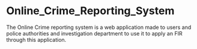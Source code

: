 # Online_Crime_Reporting_System
The Online Crime reporting system is a web application made to users and police authorities and investigation department to use it to apply an FIR through this application.
